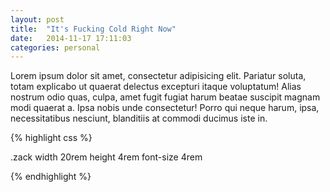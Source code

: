 ```yaml
---
layout: post
title:  "It's Fucking Cold Right Now"
date:   2014-11-17 17:11:03
categories: personal
---
```


Lorem ipsum dolor sit amet, consectetur adipisicing elit. Pariatur soluta, totam explicabo ut quaerat delectus excepturi itaque voluptatum! Alias nostrum odio quas, culpa, amet fugit fugiat harum beatae suscipit magnam modi quaerat a. Ipsa nobis unde consectetur! Porro qui neque harum, ipsa, necessitatibus nesciunt, blanditiis at commodi ducimus iste in.

{% highlight css %}

.zack
    width 20rem
    height 4rem
    font-size 4rem

{% endhighlight %}

